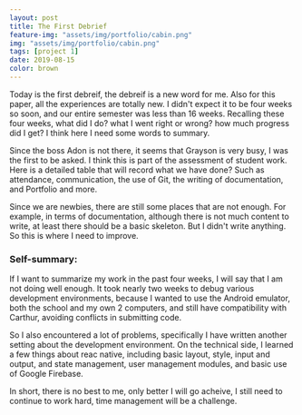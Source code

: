 ```yaml
---
layout: post
title: The First Debrief
feature-img: "assets/img/portfolio/cabin.png"
img: "assets/img/portfolio/cabin.png"
tags: [project 1]
date: 2019-08-15
color: brown
---
```


Today is the first debreif, the debreif is a new word for me. Also for this paper, all the experiences are totally new. I didn't expect it to be four weeks so soon, and our entire semester was less than 16 weeks. Recalling these four weeks, what did I do? what I went right or wrong? how much progress did I get? I think here I need some words to summary.

Since the boss Adon is not there, it seems that Grayson is very busy, I was the first to be asked. I think this is part of the assessment of student work. Here is a detailed table that will record what we have done? Such as attendance, communication, the use of Git, the writing of documentation, and Portfolio and more.

Since we are newbies, there are still some places that are not enough. For example, in terms of documentation, although there is not much content to write, at least there should be a basic skeleton. But I didn't write anything. So this is where I need to improve.

### Self-summary:

If I want to summarize my work in the past four weeks, I will say that I am not doing well enough. It took nearly two weeks to debug various development environments, because I wanted to use the Android emulator, both the school and my own 2 computers, and still have compatibility with Carthur, avoiding conflicts in submitting code. 

So I also encountered a lot of problems, specifically I have written another setting about the development environment. On the technical side, I learned a few things about reac native, including basic layout, style, input and output, and state management, user management modules, and basic use of Google Firebase. 

In short, there is no best to me, only better I will go acheive, I still need to continue to work hard, time management will be a challenge.


